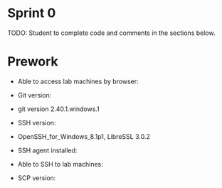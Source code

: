 # Sprint 0
TODO: Student to complete code and comments in the sections below.

# Prework
- Able to access lab machines by browser:

- Git version:
- git version 2.40.1.windows.1
- SSH version:
- OpenSSH_for_Windows_8.1p1, LibreSSL 3.0.2
- SSH agent installed: 
- Able to SSH to lab machines:
- SCP version:
